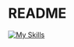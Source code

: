 # README
[![My Skills](https://skillicons.dev/icons?i=js,html,css,aws,mongodb,python,react,next,docker,figma,nodejs,firebase,c,c++,notion,bootstrap,tailwind,github,cloudfront)](https://skillicons.dev)
